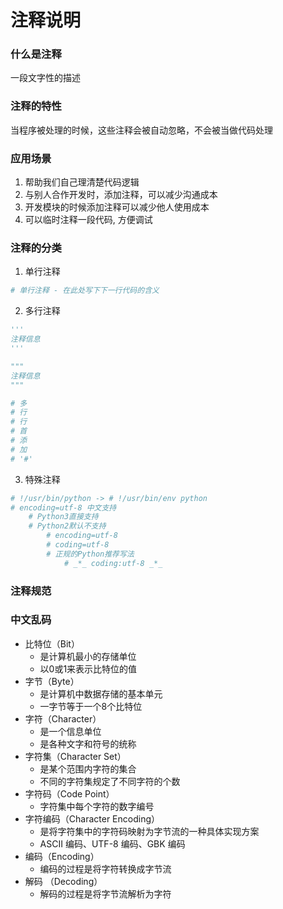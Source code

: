 # 注释说明

### 什么是注释
一段文字性的描述

### 注释的特性
当程序被处理的时候，这些注释会被自动忽略，不会被当做代码处理

### 应用场景
1. 帮助我们自己理清楚代码逻辑
2. 与别人合作开发时，添加注释，可以减少沟通成本
3. 开发模块的时候添加注释可以减少他人使用成本
4. 可以临时注释一段代码, 方便调试

### 注释的分类
1. 单行注释
```python
# 单行注释 - 在此处写下下一行代码的含义
```
2. 多行注释
```python
'''  
注释信息 
'''
```
```python
"""
注释信息
"""
```
```python
# 多
# 行
# 行
# 首
# 添
# 加
# '#'
```
3. 特殊注释
```python
# !/usr/bin/python -> # !/usr/bin/env python
# encoding=utf-8 中文支持
    # Python3直接支持
    # Python2默认不支持
        # encoding=utf-8
        # coding=utf-8
        # 正规的Python推荐写法
            # _*_ coding:utf-8 _*_
```

### 注释规范

### 中文乱码
- 比特位（Bit）
    - 是计算机最小的存储单位
	- 以0或1来表示比特位的值
- 字节（Byte）
	- 是计算机中数据存储的基本单元
	- 一字节等于一个8个比特位
- 字符（Character）
	- 是一个信息单位
	- 是各种文字和符号的统称
- 字符集（Character Set）
	- 是某个范围内字符的集合
	- 不同的字符集规定了不同字符的个数
- 字符码（Code Point）
	- 字符集中每个字符的数字编号
- 字符编码（Character Encoding）
	- 是将字符集中的字符码映射为字节流的一种具体实现方案
	- ASCII 编码、UTF-8 编码、GBK 编码
- 编码（Encoding）
	- 编码的过程是将字符转换成字节流
- 解码 （Decoding）
	- 解码的过程是将字节流解析为字符